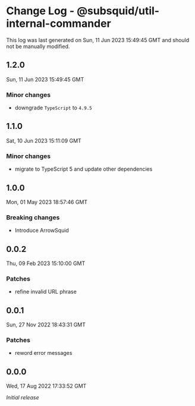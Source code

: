 # Change Log - @subsquid/util-internal-commander

This log was last generated on Sun, 11 Jun 2023 15:49:45 GMT and should not be manually modified.

## 1.2.0
Sun, 11 Jun 2023 15:49:45 GMT

### Minor changes

- downgrade `TypeScript` to `4.9.5`

## 1.1.0
Sat, 10 Jun 2023 15:11:09 GMT

### Minor changes

- migrate to TypeScript 5 and update other dependencies

## 1.0.0
Mon, 01 May 2023 18:57:46 GMT

### Breaking changes

- Introduce ArrowSquid

## 0.0.2
Thu, 09 Feb 2023 15:10:00 GMT

### Patches

- refine invalid URL phrase

## 0.0.1
Sun, 27 Nov 2022 18:43:31 GMT

### Patches

- reword error messages

## 0.0.0
Wed, 17 Aug 2022 17:33:52 GMT

_Initial release_

